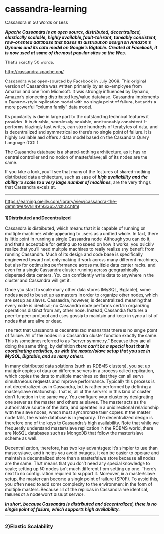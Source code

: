 # cassandra-learning

Cassandra in 50 Words or Less

***Apache Cassandra is an open source, distributed, decentralized, elastically scalable, highly available, fault-tolerant, tuneably consistent, row-oriented database that bases its distribution design on Amazon’s Dynamo and its data model on Google’s Bigtable.  Created at Facebook, it is now used at some of the most popular sites on the Web.***

That’s exactly 50 words.



http://cassandra.apache.org/

Cassandra was open-sourced by Facebook in July 2008. This original version of Cassandra was written primarily by an ex-employee from Amazon and one from Microsoft. It was strongly influenced by Dynamo, Amazon’s pioneering distributed key/value database. Cassandra implements a Dynamo-style replication model with no single point of failure, but adds a more powerful “column family” data model.


Its popularity is due in large part to the outstanding technical features it provides. It is durable, seamlessly scalable, and tuneably consistent. It performs blazingly fast writes, can store hundreds of terabytes of data, and is decentralized and symmetrical so there’s no single point of failure. It is highly available and offers a data model based on the Cassandra Query Language (CQL).


The Cassandra database is a shared-nothing architecture, as it has no central controller and no notion of master/slave; all of its nodes are the same.

If you take a look, you’ll see that many of the features of shared-nothing distributed data architecture, such as ease of ***high availability and the ability to scale to a very large number of machines***, are the very things that Cassandra excels at.





-----------------------------------------------------------------------------------------------------------------
https://learning.oreilly.com/library/view/cassandra-the-definitive/9781491933657/ch02.html

#### 1)Distributed and Decentralized

Cassandra is distributed, which means that it is capable of running on multiple machines while appearing to users as a unified whole.   In fact, there is little point in running a single Cassandra node. Although you can do it, and that’s acceptable for getting up to speed on how it works, you quickly realize that you’ll need multiple machines to really realize any benefit from running Cassandra. Much of its design and code base is specifically engineered toward not only making it work across many different machines, but also for optimizing performance across multiple data center racks, and even for a single Cassandra cluster running across geographically dispersed data centers. You can confidently write data to anywhere in the cluster and Cassandra will get it.

Once you start to scale many other data stores (MySQL, Bigtable), some nodes need to be set up as masters in order to organize other nodes, which are set up as slaves. Cassandra, however, is decentralized, meaning that every node is identical; no Cassandra node performs certain organizing operations distinct from any other node. Instead, Cassandra features a peer-to-peer protocol and uses gossip to maintain and keep in sync a list of nodes that are alive or dead.



The fact that Cassandra is decentralized means that there is no single point of failure. All of the nodes in a Cassandra cluster function exactly the same. This is sometimes referred to as “server symmetry.” Because they are all doing the same thing, by definition ***there can’t be a special host that is coordinating activities, as with the master/slave setup that you see in MySQL, Bigtable, and so many others.***

In many distributed data solutions (such as RDBMS clusters), you set up multiple copies of data on different servers in a process called replication, which copies the data to multiple machines so that they can all serve simultaneous requests and improve performance. Typically this process is not decentralized, as in Cassandra, but is rather performed by defining a master/slave relationship. That is, all of the servers in this kind of cluster don’t function in the same way. You configure your cluster by designating one server as the master and others as slaves. The master acts as the authoritative source of the data, and operates in a unidirectional relationship with the slave nodes, which must synchronize their copies. If the master node fails, the whole database is in jeopardy. The decentralized design is therefore one of the keys to Cassandra’s high availability. Note that while we frequently understand master/slave replication in the RDBMS world, there are NoSQL databases such as MongoDB that follow the master/slave scheme as well.

Decentralization, therefore, has two key advantages: it’s simpler to use than master/slave, and it helps you avoid outages. It can be easier to operate and maintain a decentralized store than a master/slave store because all nodes are the same. That means that you don’t need any special knowledge to scale; setting up 50 nodes isn’t much different from setting up one. There’s next to no configuration required to support it. Moreover, in a master/slave setup, the master can become a single point of failure (SPOF). To avoid this, you often need to add some complexity to the environment in the form of multiple masters. Because all of the replicas in Cassandra are identical, failures of a node won’t disrupt service.

***In short, because Cassandra is distributed and decentralized, there is no single point of failure, which supports high availability.***

-------------------------------------------------------------------------------------------------------------------

### 2)Elastic Scalability



